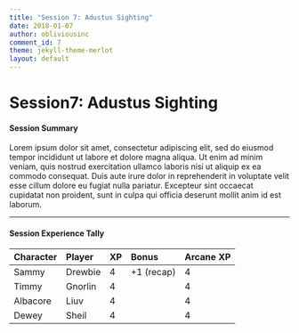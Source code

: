 ```yaml
---
title: "Session 7: Adustus Sighting"
date: 2018-01-07
author: obliviousinc
comment_id: 7
theme: jekyll-theme-merlot
layout: default
---
```


# Session7: Adustus Sighting

#### Session Summary

Lorem ipsum dolor sit amet, consectetur adipiscing elit, sed do eiusmod tempor incididunt ut labore et dolore magna aliqua. Ut enim ad minim veniam, quis nostrud exercitation ullamco laboris nisi ut aliquip ex ea commodo consequat. Duis aute irure dolor in reprehenderit in voluptate velit esse cillum dolore eu fugiat nulla pariatur. Excepteur sint occaecat cupidatat non proident, sunt in culpa qui officia deserunt mollit anim id est laborum.

* * *

#### Session Experience Tally

| Character | Player  | XP  | Bonus      | Arcane XP |
|:--------- |:------- |:--- |:---------- |:--------- |
| Sammy     | Drewbie | 4   | +1 (recap) | 4         |
| Timmy     | Gnorlin | 4   |            | 4         |
| Albacore  | Liuv    | 4   |            | 4         |
| Dewey     | Sheil   | 4   |            | 4         |